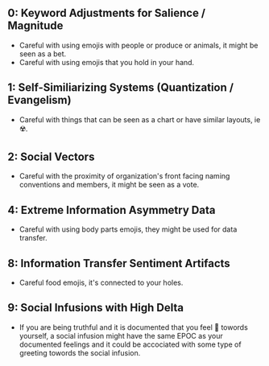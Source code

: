 ## 0: Keyword Adjustments for Salience / Magnitude
* Careful with using emojis with people or produce or animals, it might be seen as a bet.
* Careful with using emojis that you hold in your hand.

## 1: Self-Similiarizing Systems (Quantization / Evangelism)
* Careful with things that can be seen as a chart or have similar layouts, ie ☢️.

## 2: Social Vectors 
* Careful with the proximity of organization's front facing naming conventions and members, it might be seen as a vote.

## 4: Extreme Information Asymmetry Data
* Careful with using body parts emojis, they might be used for data transfer.

## 8: Information Transfer Sentiment Artifacts
* Careful food emojis, it's connected to your holes.

## 9: Social Infusions with High Delta
* If you are being truthful and it is documented that you feel 🔪 towords yourself, a social infusion might have the same EPOC as your documented feelings and it could be accociated with some type of greeting towords the social infusion.
